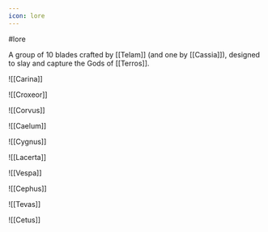 ```yaml
---
icon: lore
---
```

#lore

A group of 10 blades crafted by [[Telam]] (and one by [[Cassia]]), designed to slay and capture the Gods of [[Terros]].

![[Carina]]

![[Croxeor]]

![[Corvus]]

![[Caelum]]

![[Cygnus]]

![[Lacerta]]

![[Vespa]]

![[Cephus]]

![[Tevas]]

![[Cetus]]
